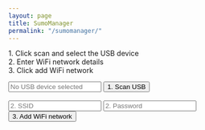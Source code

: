 ```yaml
---
layout: page
title: SumoManager
permalink: "/sumomanager/"
---
```


<span>1. Click scan and select the USB device</span>
<br>
<span>2. Enter WiFi network details</span>
<br>
<span>3. Click add WiFi network</span>
<br>

<input type="text" placeholder="No USB device selected" id="device" readonly>
<button type="button" id="device-scan">1. Scan USB</button>
<br>
<br>
<input type="text" placeholder="2. SSID" id="ssid">
<input type="password" placeholder="2. Password" id="password">
<button type="button" id="add-wifi-button">3. Add WiFi network</button>

<script>
  let button = document.getElementById('device-scan');
  button.addEventListener('click', async () => {
    navigator.usb.requestDevice({ filters: [{ vendorId: 0x10C4 }] }).then(selectedDevice => {
      document.getElementById('device').value = selectedDevice.productName;
    });
  });
</script>
